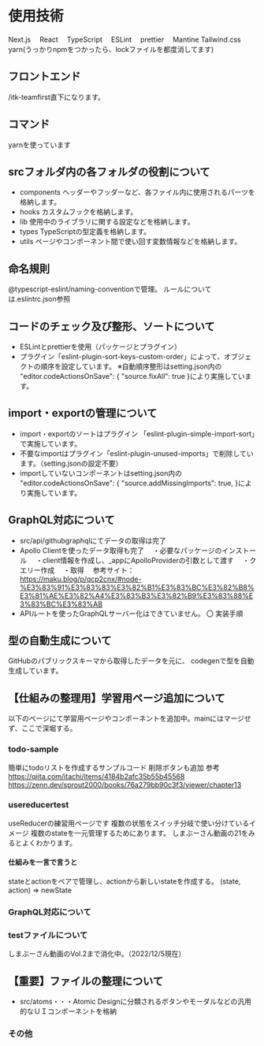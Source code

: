 # 使用技術
Next.js　
React　
TypeScript　
ESLint　
prettier　
Mantine
Tailwind.css
yarn(うっかりnpmをつかったら、lockファイルを都度消してます)

## フロントエンド
/itk-teamfirst直下になります。
## コマンド
yarnを使っています
## srcフォルダ内の各フォルダの役割について
- components
ヘッダーやフッダーなど、各ファイル内に使用されるパーツを格納します。
- hooks
カスタムフックを格納します。
- lib
使用中のライブラリに関する設定などを格納します。
- types
TypeScriptの型定義を格納します。
- utils
ページやコンポーネント間で使い回す変数情報などを格納します。

## 命名規則
@typescript-eslint/naming-conventionで管理。
ルールについては.eslintrc.json参照

## コードのチェック及び整形、ソートについて
- ESLintとprettierを使用（パッケージとプラグイン）
- プラグイン「eslint-plugin-sort-keys-custom-order」によって、オブジェクトの順序を設定しています。
※自動順序整形はsetting.json内の "editor.codeActionsOnSave": {
    "source.fixAll": true
  }により実施しています。

## import・exportの管理について
- import・exportのソートはプラグイン
「eslint-plugin-simple-import-sort」で実施しています。
- 不要なimportはプラグイン「eslint-plugin-unused-imports」で削除しています。（setting.jsonの設定不要）
- importしていないコンポーネントはsetting.json内の "editor.codeActionsOnSave": {
    "source.addMissingImports": true,
  }により実施しています。

## GraphQL対応について
- src/api/githubgraphqlにてデータの取得は完了
- Apollo Clientを使ったデータ取得も完了
　・必要なパッケージのインストール
　・client情報を作成し、_appにApolloProviderの引数として渡す
　・クエリー作成
　・取得 
　参考サイト：
 https://maku.blog/p/qcp2cnx/#node-%E3%83%91%E3%83%83%E3%82%B1%E3%83%BC%E3%82%B8%E3%81%AE%E3%82%A4%E3%83%B3%E3%82%B9%E3%83%88%E3%83%BC%E3%83%AB
- APIルートを使ったGraphQLサーバー化はできていません。
〇 実装手順


## 型の自動生成について
GitHubのパブリックスキーマから取得したデータを元に、
codegenで型を自動生成しています。

## 【仕組みの整理用】学習用ページ追加について
以下のページにて学習用ページやコンポーネントを追加中。mainにはマージせず、ここで深堀する。
### todo-sample
簡単にtodoリストを作成するサンプルコード
削除ボタンも追加
参考
https://qiita.com/itachi/items/4184b2afc35b55b45568
https://zenn.dev/sprout2000/books/76a279bb90c3f3/viewer/chapter13

### usereducertest
useReducerの練習用ページです
複数の状態をスイッチ分岐で使い分けているイメージ
複数のstateを一元管理するためにあります。
しまぶーさん動画の21をみるとよくわかります。
#### 仕組みを一言で言うと
stateとactionをペアで管理し、actionから新しいstateを作成する。
(state, action) => newState 
### GraphQL対応について

### testファイルについて
しまぶーさん動画のVol.2まで消化中。（2022/12/5現在）


## 【重要】ファイルの整理について
- src/atoms・・・Atomic Designに分類されるボタンやモーダルなどの汎用的なＵＩコンポーネントを格納


### その他